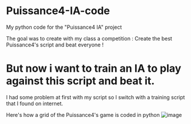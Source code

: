 # Puissance4-IA-code
My python code for the "Puissance4 IA" project

The goal was to create with my class a competition : Create the best Puissance4's script and beat everyone !

# But now i want to train an IA to play against this script and beat it.

I had some problem at first with my script so I switch with a training script that I found on internet.

Here's how a grid of the Puissance4's game is coded in python
![image](https://github.com/AngelLagr/Puissance4-IA-code/assets/119140988/e8b8056f-4c8e-4a78-a98c-e5e5d1307b48)
